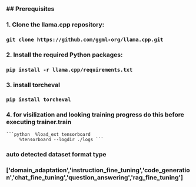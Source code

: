 ### ## Prerequisites
### 1. Clone the llama.cpp repository:
###    `git clone https://github.com/ggml-org/llama.cpp.git`
### 2. Install the required Python packages:
###    `pip install -r llama.cpp/requirements.txt`
### 3. install torcheval
###    `pip install torcheval`
### 4. for visilization and looking training progress do  this before executing trainer.train 
    ```python  %load_ext tensorboard
         %tensorboard --logdir ./logs ``` 
 
### auto detected dataset format type 
### ['domain_adaptation','instruction_fine_tuning','code_generation','chat_fine_tuning','question_answering','rag_fine_tuning'] 
